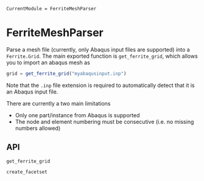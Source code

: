 ```@meta
CurrentModule = FerriteMeshParser
```

# FerriteMeshParser
Parse a mesh file (currently, only Abaqus input files are supported) into a `Ferrite.Grid`. The main exported function is `get_ferrite_grid`, which allows you to import an abaqus mesh as 
```julia
grid = get_ferrite_grid("myabaqusinput.inp")
```
Note that the `.inp` file extension is required to automatically detect that it is an Abaqus input file. 

There are currently a two main limitations

* Only one part/instance from Abaqus is supported
* The node and element numbering must be consecutive (i.e. no missing numbers allowed)

## API

```@docs
get_ferrite_grid
```

```@docs
create_facetset
```